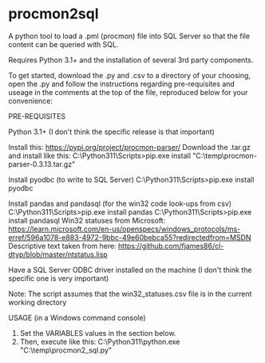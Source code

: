 # procmon2sql
A python tool to load a .pml (procmon) file into SQL Server so that the file content can be queried with SQL.  

Requires Python 3.1+ and the installation of several 3rd party components.

To get started, download the .py and .csv to a directory of your choosing, open the .py and follow the instructions regarding pre-requisites and useage in the comments at the top of the file, reproduced below for your convenience:

PRE-REQUISITES

Python 3.1+ (I don't think the specific release is that important) 

Install this: https://pypi.org/project/procmon-parser/
Download the .tar.gz and install like this:
C:\Python311\Scripts>pip.exe install "C:\temp\procmon-parser-0.3.13.tar.gz"

Install pyodbc (to write to SQL Server)
C:\Python311\Scripts>pip.exe install pyodbc

Install pandas and pandasql (for the win32 code look-ups from csv)
C:\Python311\Scripts>pip.exe install pandas
C:\Python311\Scripts>pip.exe install pandasql
Win32 statuses from Microsoft: https://learn.microsoft.com/en-us/openspecs/windows_protocols/ms-erref/596a1078-e883-4972-9bbc-49e60bebca55?redirectedfrom=MSDN
Descriptive text taken from here: https://github.com/fjames86/cl-dtyp/blob/master/ntstatus.lisp

Have a SQL Server ODBC driver installed on the machine (I don't think the specific one is very important)

Note: The script assumes that the win32_statuses.csv file is in the current working directory

USAGE (in a Windows command console)
1. Set the VARIABLES values in the section below.  
2. Then, execute like this:  C:\Python311\python.exe "C:\temp\procmon2_sql.py"
